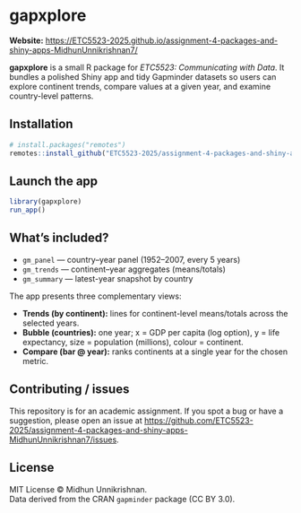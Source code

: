 # gapxplore

**Website:** <https://ETC5523-2025.github.io/assignment-4-packages-and-shiny-apps-MidhunUnnikrishnan7/>

**gapxplore** is a small R package for *ETC5523: Communicating with Data*.
It bundles a polished Shiny app and tidy Gapminder datasets so users can
explore continent trends, compare values at a given year, and examine
country-level patterns.

## Installation

```r
# install.packages("remotes")
remotes::install_github("ETC5523-2025/assignment-4-packages-and-shiny-apps-MidhunUnnikrishnan7")
```

## Launch the app

```r
library(gapxplore)
run_app()
```

## What’s included?

- `gm_panel` — country–year panel (1952–2007, every 5 years)  
- `gm_trends` — continent–year aggregates (means/totals)  
- `gm_summary` — latest-year snapshot by country

The app presents three complementary views:

- **Trends (by continent):** lines for continent-level means/totals across the selected years.  
- **Bubble (countries):** one year; x = GDP per capita (log option), y = life expectancy, size = population (millions), colour = continent.  
- **Compare (bar @ year):** ranks continents at a single year for the chosen metric.

## Contributing / issues

This repository is for an academic assignment. If you spot a bug or have a suggestion,
please open an issue at <https://github.com/ETC5523-2025/assignment-4-packages-and-shiny-apps-MidhunUnnikrishnan7/issues>.

## License

MIT License © Midhun Unnikrishnan.  
Data derived from the CRAN `gapminder` package (CC BY 3.0).